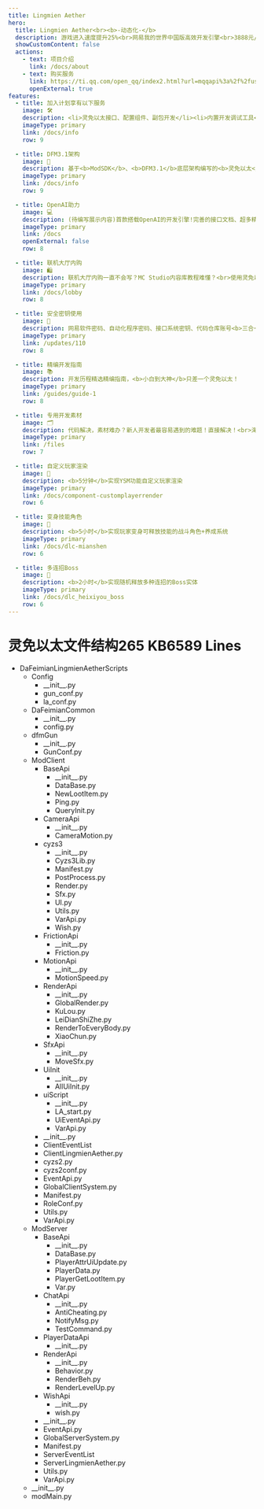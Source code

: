 ```yaml
---
title: Lingmien Aether
hero:
  title: Lingmien Aether<br><b>-动态化-</b>
  description: 游戏进入速度提升25%<br>网易我的世界中国版高效开发引擎<br>3888元/半年、6480元/年以加入付费计划<br>里程碑：14天生产11个模组
  showCustomContent: false
  actions:
    - text: 项目介绍
      link: /docs/about
    - text: 购买服务
      link: https://ti.qq.com/open_qq/index2.html?url=mqqapi%3a%2f%2fuserprofile%2ffriend_profile_card%3fsrc_type%3dweb%26version%3d1.0%26source%3d2%26uin%3d764416606
      openExternal: true
features:
  - title: 加入计划享有以下服务
    image: 🛠
    description: <li>灵免以太接口、配置组件、副包开发</li><li>内置开发调试工具</li><li>自动化开发程序</li><li>大肥免组件AI</li><li>GitLab项目仓库管理</li><li>开发DEMO、UI素材、指南</li><li>网易灵犀办公售后群</li><li>实体灵免以太文档书籍</li>
    imageType: primary
    link: /docs/info
    row: 9

  - title: DFM3.1架构
    image: 🚀
    description: 基于<b>ModSDK</b>、<b>DFM3.1</b>底层架构编写的<b>灵免以太</b>，结合<b>自动化程序</b>，开发我的世界组件效率提高<b>500%+</b><br>自带接口补全库，轻松使用接口！<br>配置组件，轻松实现强大功能！
    imageType: primary
    link: /docs/info
    row: 9

  - title: OpenAI助力
    image: 💻
    description: (待编写展示内容)首款搭载OpenAI的开发引擎!完善的接口文档、超多精选灵免以太案例训练的<b>AI大模型</b>，实现不懂就问，根据需求直转代码！
    imageType: primary
    link: /docs
    openExternal: false
    row: 8

  - title: 联机大厅内购
    image: 🛍
    description: 联机大厅内购一直不会写？MC Studio内容库教程难懂？<br>使用灵免以太去繁化简，<b>一行代码</b>搞定货币充值！更有超多<b>功能接口</b>助力开发！
    imageType: primary
    link: /docs/lobby
    row: 8

  - title: 安全密钥使用
    image: 🔐
    description: 网易软件密码、自动化程序密码、接口系统密钥、代码仓库账号<b>三合一</b>！
    imageType: primary
    link: /updates/110
    row: 8

  - title: 精编开发指南
    image: 📚
    description: 开发历程精选精编指南，<b>小白到大神</b>只差一个灵免以太！
    imageType: primary
    link: /guides/guide-1
    row: 8

  - title: 专用开发素材
    image: 🗂
    description: 代码解决，素材难办？新人开发者最容易遇到的难题！直接解决！<br>海量UI素材、特效素材、Demo案例<b>直接用直接学</b>！
    imageType: primary
    link: /files
    row: 7

  - title: 自定义玩家渲染
    image: 📗
    description: <b>5分钟</b>实现YSM功能自定义玩家渲染
    imageType: primary
    link: /docs/component-customplayerrender
    row: 6

  - title: 变身技能角色
    image: 📘
    description: <b>5小时</b>实现玩家变身可释放技能的战斗角色+养成系统
    imageType: primary
    link: /docs/dlc-mianshen
    row: 6

  - title: 多连招Boss
    image: 📙
    description: <b>2小时</b>实现随机释放多种连招的Boss实体
    imageType: primary
    link: /docs/dlc_heixiyou_boss
    row: 6
---
```



<!-- ||免费计划|付费计划|
|:-:|:-:|:-:|
|计划收费|免费|6480元/年|
|前置组件免费(更便于销售)|❌|✔|
|需要密钥|❌|✔|
|使用接口|✔|✔|
|配置组件|✔|✔|
|持续更新|✔|✔| -->

# 灵免以太文件结构<Badge type="success">265 KB</Badge><Badge type="success">6589 Lines</Badge>

<Tree>
  <ul>
    <li>
      DaFeimianLingmienAetherScripts
      <ul>
      <li>Config<ul>
      <li>__init__.py</li>
      <li>gun_conf.py</li>
      <li>la_conf.py</li>
      </ul></li>
      <li>DaFeimianCommon<ul>
        <li>__init__.py</li>
        <li>config.py</li>
      </ul></li>
      <li>dfmGun<ul>
      <li>__init__.py</li>
      <li>GunConf.py</li>
      </ul></li>
      <li>ModClient<ul>
        <li>BaseApi<ul>
          <li>__init__.py</li>
          <li>DataBase.py</li>
          <li>NewLootItem.py</li>
          <li>Ping.py</li>
          <li>QueryInit.py</li>
        </ul></li>
        <li>CameraApi<ul>
          <li>__init__.py</li>
          <li>CameraMotion.py</li>
        </ul></li>
        <li>cyzs3<ul>
          <li>__init__.py</li>
          <li>Cyzs3Lib.py</li>
          <li>Manifest.py</li>
          <li>PostProcess.py</li>
          <li>Render.py</li>
          <li>Sfx.py</li>
          <li>UI.py</li>
          <li>Utils.py</li>
          <li>VarApi.py</li>
          <li>Wish.py</li>
        </ul></li>
        <li>FrictionApi<ul>
          <li>__init__.py</li>
          <li>Friction.py</li>
        </ul></li>
        <li>MotionApi<ul>
          <li>__init__.py</li>
          <li>MotionSpeed.py</li>
        </ul></li>
        <li>RenderApi<ul>
          <li>__init__.py</li>
          <li>GlobalRender.py</li>
          <li>KuLou.py</li>
          <li>LeiDianShiZhe.py</li>
          <li>RenderToEveryBody.py</li>
          <li>XiaoChun.py</li>
        </ul></li>
        <li>SfxApi<ul>
          <li>__init__.py</li>
          <li>MoveSfx.py</li>
        </ul></li>
        <li>UiInit<ul>
          <li>__init__.py</li>
          <li>AllUiInit.py</li>
        </ul></li>
        <li>uiScript<ul>
          <li>__init__.py</li>
          <li>LA_start.py</li>
          <li>UiEventApi.py</li>
          <li>VarApi.py</li>
        </ul></li>
        <li>__init__.py</li>
        <li>ClientEventList</li>
        <li>ClientLingmienAether.py</li>
        <li>cyzs2.py</li>
        <li>cyzs2conf.py</li>
        <li>EventApi.py</li>
        <li>GlobalClientSystem.py</li>
        <li>Manifest.py</li>
        <li>RoleConf.py</li>
        <li>Utils.py</li>
        <li>VarApi.py</li>
      </ul></li>
      <li>ModServer<ul>
        <li>BaseApi<ul>
          <li>__init__.py</li>
          <li>DataBase.py</li>
          <li>PlayerAttrUiUpdate.py</li>
          <li>PlayerData.py</li>
          <li>PlayerGetLootItem.py</li>
          <li>Var.py</li>
        </ul></li>
        <li>ChatApi<ul>
          <li>__init__.py</li>
          <li>AntiCheating.py</li>
          <li>NotifyMsg.py</li>
          <li>TestCommand.py</li>
        </ul></li>
        <li>PlayerDataApi<ul>
          <li>__init__.py</li>
        </ul></li>
        <li>RenderApi<ul>
          <li>__init__.py</li>
          <li>Behavior.py</li>
          <li>RenderBeh.py</li>
          <li>RenderLevelUp.py</li>
        </ul></li>
        <li>WishApi<ul>
          <li>__init__.py</li>
          <li>wish.py</li>
        </ul></li>
        <li>__init__.py</li>
        <li>EventApi.py</li>
        <li>GlobalServerSystem.py</li>
        <li>Manifest.py</li>
        <li>ServerEventList</li>
        <li>ServerLingmienAether.py</li>
        <li>Utils.py</li>
        <li>VarApi.py</li>
      </ul></li>
      <li>__init__.py</li>
      <li>modMain.py</li>
      </ul>
    </li>
  </ul>